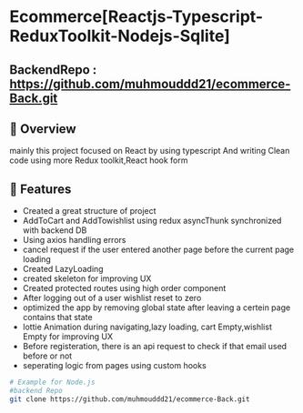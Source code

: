 # Ecommerce[Reactjs-Typescript-ReduxToolkit-Nodejs-Sqlite]

## BackendRepo : https://github.com/muhmouddd21/ecommerce-Back.git

## 📖 Overview
mainly this project focused on React by using typescript And writing Clean code
using more Redux toolkit,React hook form 

## 🚀 Features
   
- Created a great structure of project
- AddToCart and AddTowishlist using redux asyncThunk synchronized with backend DB
- Using axios handling errors
- cancel request if the user entered another page before the current page loading
- Created LazyLoading
- created skeleton for improving UX
- Created protected routes using high order component
- After logging out of a user wishlist reset to zero
- optimized the app by removing global state after leaving a certein page contains that state
- lottie Animation during navigating,lazy loading, cart Empty,wishlist Empty for improving UX
- Before registeration, there is an api request to check if that email used before or not
- seperating logic from pages using custom hooks 

```bash
# Example for Node.js
#backend Repo
git clone https://github.com/muhmouddd21/ecommerce-Back.git

```

